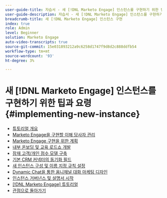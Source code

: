 ```yaml
---
user-guide-title: 자습서 - 새 [!DNL Marketo Engage] 인스턴스를 구현하기 위한 팁과 요령
user-guide-description: 자습서 - 새 [!DNL Marketo Engage] 인스턴스를 구현하기 위한 팁과 요령
breadcrumb-title: 새 [!DNL Marketo Engage] 인스턴스 구현
index: true
role: Admin
level: Beginner
solution: Marketo Engage
auto-video-transcripts: true
source-git-commit: 15e031893212a9c6258d1747f9d8d2c888ddfb54
workflow-type: tm+mt
source-wordcount: '93'
ht-degree: 3%

---
```



# 새 [!DNL Marketo Engage] 인스턴스를 구현하기 위한 팁과 요령 {#implementing-new-instance}

+ [튜토리얼 개요](./overview.md)
+ [Marketo Engage을 구현할 이해 당사자 관리](./managing-stakeholder-communications.md)
+ [Marketo Engage 구현을 위한 계획](./planning-for-new-implementation.md)
+ [내부 온보딩 및 교육 로드쇼 개발](./internal-training-roadshow.md)
+ [잠재 고객/개인 점수 모델 구축](./building-person-scoring-model.md)
+ [기본 CRM 커넥터의 동기화 필드](./syncing-fields-for-crm-integration.md)
+ [새 인스턴스 구성 및 이름 지정 규칙 설정](./organizing-new-instance.md)
+ [Dynamic Chat을 통한 옴니채널 대화 마케팅 디자인](./designing-omnichannel-conversational-marketing.md)
+ [인스턴스 거버넌스 및 설명서 시작](./documenting-your-instance.md)
+ [[!DNL Marketo Engage] 튜토리얼](https://experienceleague.adobe.com/docs/marketo-learn/tutorials/overview.html?lang=ko-kr)
+ [관점으로 돌아가기](https://experienceleague.adobe.com/ko/perspectives#f-el_product=Marketo%20Engage&amp;aq=((%40el_contenttype%20NOT%20%22Community%7CUser%22)%20AND%20(%40el_contenttype%3D%22perspective%22)))
